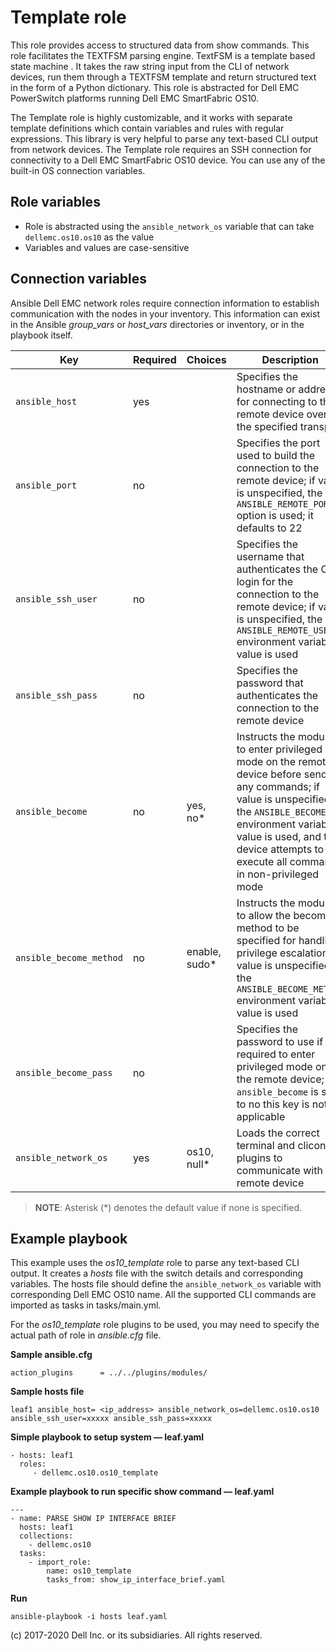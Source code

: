 Template role
==============

This role provides access to structured data from show commands.  This role facilitates the TEXTFSM parsing engine. TextFSM is a template based state machine . It takes the raw string input from the CLI of network devices, run them through a TEXTFSM template and return structured text in the form of a Python dictionary. This role is abstracted for Dell EMC PowerSwitch platforms running Dell EMC SmartFabric OS10.

The Template role is highly customizable, and it works with separate template definitions which contain variables and rules with regular expressions. This library is very helpful to parse any text-based CLI output from network devices. The Template role requires an SSH connection for connectivity to a Dell EMC SmartFabric OS10 device. You can use any of the built-in OS connection variables.

Role variables
--------------

- Role is abstracted using the `ansible_network_os` variable that can take `dellemc.os10.os10` as the value
- Variables and values are case-sensitive

Connection variables
--------------------

Ansible Dell EMC network roles require connection information to establish communication with the nodes in your inventory. This information can exist in the Ansible *group_vars* or *host_vars* directories or inventory, or in the playbook  itself.

| Key         | Required | Choices    | Description                                         |
|-------------|----------|------------|-----------------------------------------------------|
| ``ansible_host`` | yes      |            | Specifies the hostname or address for connecting to the remote device over the specified transport |
| ``ansible_port`` | no       |            | Specifies the port used to build the connection to the remote device; if value is unspecified, the `ANSIBLE_REMOTE_PORT` option is used; it defaults to 22 |
| ``ansible_ssh_user`` | no       |            | Specifies the username that authenticates the CLI login for the connection to the remote device; if value is unspecified, the `ANSIBLE_REMOTE_USER` environment variable value is used  |
| ``ansible_ssh_pass`` | no       |            | Specifies the password that authenticates the connection to the remote device |
| ``ansible_become`` | no       | yes, no\*   | Instructs the module to enter privileged mode on the remote device before sending any commands; if value is unspecified, the `ANSIBLE_BECOME` environment variable value is used, and the device attempts to execute all commands in non-privileged mode |
| ``ansible_become_method`` | no       | enable, sudo\*   | Instructs the module to allow the become method to be specified for handling privilege escalation; if value is unspecified, the `ANSIBLE_BECOME_METHOD` environment variable value is used |
| ``ansible_become_pass`` | no       |            | Specifies the password to use if required to enter privileged mode on the remote device; if ``ansible_become`` is set to no this key is not applicable |
| ``ansible_network_os`` | yes      | os10, null\*  | Loads the correct terminal and cliconf plugins to communicate with the remote device |

> **NOTE**: Asterisk (\*) denotes the default value if none is specified.


Example playbook
----------------

This example uses the *os10_template* role to parse any text-based CLI output. It creates a *hosts* file with the switch details and corresponding variables. The hosts file should define the `ansible_network_os` variable with corresponding Dell EMC OS10 name. All the supported CLI commands are imported as tasks in tasks/main.yml.
 
For the *os10_template* role plugins to be used, you may need to specify the actual path of role in *ansible.cfg* file. 

**Sample ansible.cfg**

    action_plugins      = ../../plugins/modules/


**Sample hosts file**

    leaf1 ansible_host= <ip_address> ansible_network_os=dellemc.os10.os10 ansible_ssh_user=xxxxx ansible_ssh_pass=xxxxx


**Simple playbook to setup system — leaf.yaml**

    - hosts: leaf1
      roles:
         - dellemc.os10.os10_template

**Example playbook to run specific show command — leaf.yaml**


    ---
    - name: PARSE SHOW IP INTERFACE BRIEF
      hosts: leaf1
      collections:
        - dellemc.os10
      tasks:
        - import_role:
            name: os10_template
            tasks_from: show_ip_interface_brief.yaml
 


**Run**

    ansible-playbook -i hosts leaf.yaml

(c) 2017-2020 Dell Inc. or its subsidiaries. All rights reserved.
